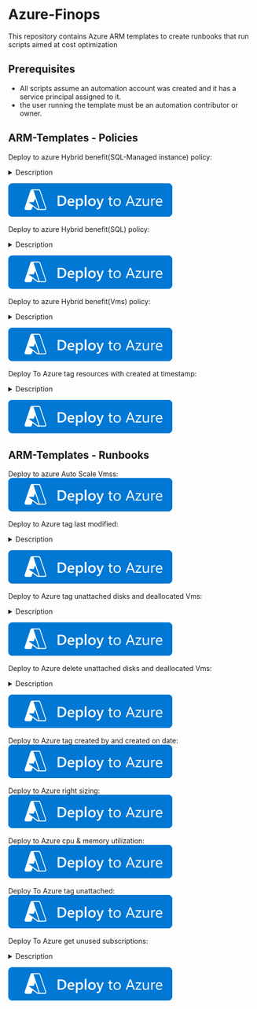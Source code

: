 # Azure-Finops
This repository contains Azure ARM templates to create runbooks that run scripts aimed at cost optimization

## Prerequisites 
* All scripts assume an automation account was created and it has a service principal assigned to it.  
* the user running the template must be an automation contributor or owner.



## ARM-Templates - Policies

Deploy to azure Hybrid benefit(SQL-Managed instance) policy:
<details>
  <summary>Description</summary>
  <ol>
This template implement policy at management group scope to to force Hybrid benefit for Managed SQL instance.  
  </ol>
</details>         

[![Deploy to azure Hybrid benefit(SQL-Managed instance)](https://raw.githubusercontent.com/Azure/azure-quickstart-templates/master/1-CONTRIBUTION-GUIDE/images/deploytoazure.svg?sanitize=true)](https://ms.portal.azure.com/?feature.customportal=false#create/Microsoft.Template/uri/https%3A%2F%2Fraw.githubusercontent.com%2FCloudHiro%2Fazure-finops%2fmain%2FARM_templates%2Fhybrid_benefit_SQL_managed_instance%2Fhybrid_benefit_SQL_managed_instance.json)

Deploy to azure Hybrid benefit(SQL) policy:
<details>
  <summary>Description</summary>
  <ol>
This template implement policy at management group scope to to force Hybrid benefit for SQL Databases.  
  </ol>
</details> 

[![Deploy to azure Hybrid benefit(SQL) policy](https://raw.githubusercontent.com/Azure/azure-quickstart-templates/master/1-CONTRIBUTION-GUIDE/images/deploytoazure.svg?sanitize=true)](https://ms.portal.azure.com/?feature.customportal=false#create/Microsoft.Template/uri/https%3A%2F%2Fraw.githubusercontent.com%2FCloudHiro%2Fazure-finops%2fmain%2FARM_templates%2Fhybrid_benefit_SQL%2Fhybrid_benefit_sql.json)


Deploy to azure Hybrid benefit(Vms) policy:
<details>
  <summary>Description</summary>
  <ol>
This template implement policy at management group scope to to force Hybrid benefit for Vms and Vmss  
  </ol>
</details>

[![Deploy to azure Hybrid benefit(Vms) policy](https://raw.githubusercontent.com/Azure/azure-quickstart-templates/master/1-CONTRIBUTION-GUIDE/images/deploytoazure.svg?sanitize=true)](https://ms.portal.azure.com/?feature.customportal=false#create/Microsoft.Template/uri/https%3A%2F%2Fraw.githubusercontent.com%2FCloudHiro%2Fazure-finops%2fmain%2FARM_templates%2Fhybrid_benefit_policy%2FARM_for_hybrid_benefit.json)

Deploy To Azure tag resources with created at timestamp:
<details>
  <summary>Description</summary>
  <ol>
This template implement policy at management group scope to to force resources that are created with a tag name "Created_at" and tag value of the date he was created.
  </ol>
</details>

[![Deploy To Azure find unused subscriptions](https://raw.githubusercontent.com/Azure/azure-quickstart-templates/master/1-CONTRIBUTION-GUIDE/images/deploytoazure.svg?sanitize=true)](https://ms.portal.azure.com/?feature.customportal=false#create/Microsoft.Template/uri/https%3A%2F%2Fraw.githubusercontent.com%2FCloudHiro%2Fazure-finops%2Fmain%2FARM_templates%2Ftag_created_at%2Ftag_create_at_arm.json)


## ARM-Templates - Runbooks

Deploy to azure Auto Scale Vmss:            
[![Deploy to azure Auto Scale Vmss](https://raw.githubusercontent.com/Azure/azure-quickstart-templates/master/1-CONTRIBUTION-GUIDE/images/deploytoazure.svg?sanitize=true)](https://ms.portal.azure.com/?feature.customportal=false#create/Microsoft.Template/uri/https%3A%2F%2Fraw.githubusercontent.com%2FCloudHiro%2Fazure-finops%2fmain%2FARM_templates%2Fauto_scale_vmss%2FarmTemplateAutoScaleVMSSRunbook.json)

Deploy to Azure tag last modified:
<details>
  <summary>Description</summary>
  <ol>
This template implement a runbook  that look for Vms and Disks who got modified in the past two weeks and tag them with tag name "last_modified" with tag value of the Caller id.
  </ol>
</details>

[![Deploy To Azure tag last modified](https://raw.githubusercontent.com/Azure/azure-quickstart-templates/master/1-CONTRIBUTION-GUIDE/images/deploytoazure.svg?sanitize=true)](https://ms.portal.azure.com/?feature.customportal=false#create/Microsoft.Template/uri/https%3A%2F%2Fraw.githubusercontent.com%2FCloudHiro%2Fazure-finops%2Fmain%2FARM_templates%2Ftag_last_modified%2Ftag_last_modified_past2weeks_arm-template.json)

Deploy to Azure tag unattached disks and deallocated Vms:  
<details>
  <summary>Description</summary>
  <ol>
This template implement a runbook  that look for Vms that in "deallocated/stopped" state over X days and tag them with tag "Candidate - DeleteMe" and all the disks with over X size related to the vm also with "Candidate - DeleteMe".
  </ol>
</details>

[![Deploy To Azure tag unattached disks and deallocated VMs](https://raw.githubusercontent.com/Azure/azure-quickstart-templates/master/1-CONTRIBUTION-GUIDE/images/deploytoazure.svg?sanitize=true)](https://ms.portal.azure.com/?feature.customportal=false#create/Microsoft.Template/uri/https%3A%2F%2Fraw.githubusercontent.com%2FCloudHiro%2Fazure-finops%2Fmain%2FARM_templates%2Ftag_unattached_disks_and_vms%2Ftag_unattached_disks_and_vms-ARM.json)


Deploy to Azure delete unattached disks and deallocated Vms:  
<details>
  <summary>Description</summary>
  <ol>
This template implement a runbook  that look for vms and disks with tag "Candidate - DeleteMe" and delete them.
  </ol>
</details>

[![Deploy To Azure delete unattached disks and deallocated VMs](https://raw.githubusercontent.com/Azure/azure-quickstart-templates/master/1-CONTRIBUTION-GUIDE/images/deploytoazure.svg?sanitize=true)](https://ms.portal.azure.com/?feature.customportal=false#create/Microsoft.Template/uri/https%3A%2F%2Fraw.githubusercontent.com%2FCloudHiro%2Fazure-finops%2Fmain%2FARM_templates%2Fdelete_unattached_disks_and_vms%2Fdelete_unattched_disks_and_vms-ARM.json)


Deploy to Azure tag created by and created on date:   
[![Deploy To Azure created by and created on date](https://raw.githubusercontent.com/Azure/azure-quickstart-templates/master/1-CONTRIBUTION-GUIDE/images/deploytoazure.svg?sanitize=true)](https://ms.portal.azure.com/?feature.customportal=false#create/Microsoft.Template/uri/https%3A%2F%2Fraw.githubusercontent.com%2FCloudHiro%2Fazure-finops%2Fmain%2FARM_templates%2Ftag_createdBy_createdOnDate%2Ftag_createdBy_createdOnDate_arm-template.json)

Deploy to Azure right sizing:   
[![Deploy To Azure right_sizing](https://raw.githubusercontent.com/Azure/azure-quickstart-templates/master/1-CONTRIBUTION-GUIDE/images/deploytoazure.svg?sanitize=true)](https://ms.portal.azure.com/?feature.customportal=false#create/Microsoft.Template/uri/https%3A%2F%2Fraw.githubusercontent.com%2FCloudHiro%2Fazure-finops%2Fmain%2FARM_templates%2Fright_sizing%2Fright_sizing_arm-template.json)


Deploy to Azure cpu & memory utilization:   
[![Deploy To Azure cpu & memory utilization](https://raw.githubusercontent.com/Azure/azure-quickstart-templates/master/1-CONTRIBUTION-GUIDE/images/deploytoazure.svg?sanitize=true)](https://ms.portal.azure.com/?feature.customportal=false#create/Microsoft.Template/uri/https%3A%2F%2Fraw.githubusercontent.com%2FCloudHiro%2Fazure-finops%2Fmain%2FARM_templates%2Fcpu_memory_utilization%2Fcpu_memory_utilization_arm-template.json)

Deploy To Azure tag unattached:  
[![Deploy To Azure tag unattached](https://raw.githubusercontent.com/Azure/azure-quickstart-templates/master/1-CONTRIBUTION-GUIDE/images/deploytoazure.svg?sanitize=true)](https://ms.portal.azure.com/?feature.customportal=false#create/Microsoft.Template/uri/https%3A%2F%2Fraw.githubusercontent.com%2FCloudHiro%2Fazure-finops%2Fmain%2FARM_templates%2Ftag_deallocated%2FTagDeallocatedVmsAndDisks_arm_runbook.json)

Deploy To Azure get unused subscriptions:  
<details>
  <summary>Description</summary>
  <ol>
This template implement a runbook script that loops over all the subscriptions and looks for activity logs of users with full user principal names and IP addresses to validate if the subscriptions have been in use in the time defined.
If unused subscriptions have been found the script exports them to a CSV file in the configured blobs accounts.
  </ol>
</details>

[![Deploy To Azure get unused subscriptions](https://raw.githubusercontent.com/Azure/azure-quickstart-templates/master/1-CONTRIBUTION-GUIDE/images/deploytoazure.svg?sanitize=true)](https://ms.portal.azure.com/?feature.customportal=false#create/Microsoft.Template/uri/https%3A%2F%2Fraw.githubusercontent.com%2FCloudHiro%2Fazure-finops%2Fmain%2FARM_templates%2Funused_subscriptions%2FGet-UnusedSubscriptions_arm_runbook.json)



<!-- Deploy to azure Multiple ARM Templates Policies(Hybrid Benefit SQL/Vm/Vmss/Managed-SQL + Created at tag):            
[![Deploy to azure Multiple ARM Templates Policies](https://raw.githubusercontent.com/Azure/azure-quickstart-templates/master/1-CONTRIBUTION-GUIDE/images/deploytoazure.svg?sanitize=true)](https://ms.portal.azure.com/?feature.customportal=false#create/Microsoft.Template/uri/https%3A%2F%2Fraw.githubusercontent.com%2FCloudHiro%2Fazure-finops%2fmain%2FARM_templates%2Fmultiple_arm_polices%2Fmultiple_arm_templates_policies.json) -->